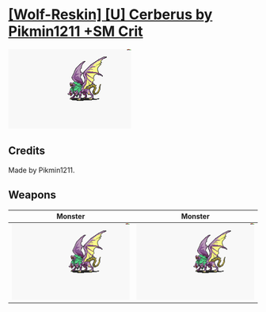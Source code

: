 # [\[Wolf-Reskin\] \[U\] Cerberus by Pikmin1211 +SM Crit](./)

<img src="./8.%20Monster/Monster_000.png" alt="[Wolf-Reskin] [U] Cerberus by Pikmin1211 +SM Crit standing" />

## Credits

Made by Pikmin1211.

## Weapons


|Monster |Monster |
|  :---: | :---: |
| <img alt="Monster animation" src="./8.%20Monster/Monster.gif" /> | <img alt="Monster animation" src="./8.%20Monster%20(Swordmaster%20Crit)/Monster.gif" /> |
